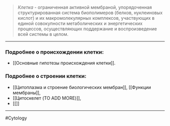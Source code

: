 
> *Клетка* - ограниченная активной мембраной, упорядоченная структурированная система биополимеров (белков, нуклеиновых кислот) и их макромолекулярных комплексов, участвующих в единой совокупности метаболических и энергетических процессов, осуществляющих поддержание и воспроизведение всей системы в целом.

---

### Подробнее о происхождении клетки:

- [[Основные гипотезы происхождения клетки]].

### Подробнее о строении клетки:

- [[Цитоплазма и строение биологических мембран]], [[Функции мембраны]],
- [[Цитоскелет (TO ADD MORE)]],
- [[]]

---

#Cytology 